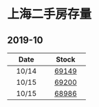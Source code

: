 # 上海二手房存量   
## 2019-10

| Date | Stock |
| ------ | ------ |
| &nbsp;&nbsp;&nbsp;10/14&nbsp;&nbsp;&nbsp; | &nbsp;&nbsp;&nbsp;[69149]()&nbsp;&nbsp;&nbsp; |
| &nbsp;&nbsp;&nbsp;10/15&nbsp;&nbsp;&nbsp; | &nbsp;&nbsp;&nbsp;[69200]()&nbsp;&nbsp;&nbsp; |
| &nbsp;&nbsp;&nbsp;10/15&nbsp;&nbsp;&nbsp; | &nbsp;&nbsp;&nbsp;[68986]()&nbsp;&nbsp;&nbsp; |

